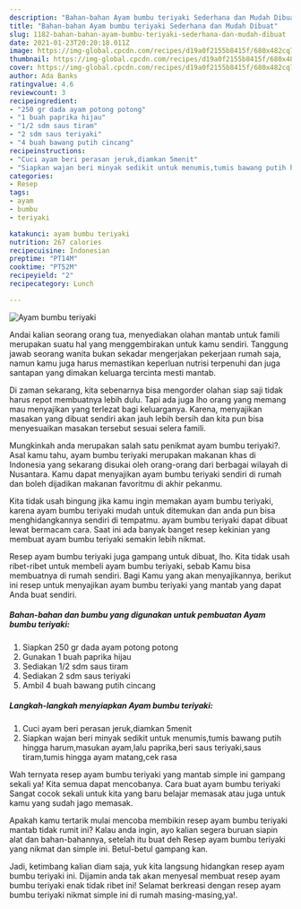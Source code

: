 ```yaml
---
description: "Bahan-bahan Ayam bumbu teriyaki Sederhana dan Mudah Dibuat"
title: "Bahan-bahan Ayam bumbu teriyaki Sederhana dan Mudah Dibuat"
slug: 1182-bahan-bahan-ayam-bumbu-teriyaki-sederhana-dan-mudah-dibuat
date: 2021-01-23T20:20:18.011Z
image: https://img-global.cpcdn.com/recipes/d19a0f2155b8415f/680x482cq70/ayam-bumbu-teriyaki-foto-resep-utama.jpg
thumbnail: https://img-global.cpcdn.com/recipes/d19a0f2155b8415f/680x482cq70/ayam-bumbu-teriyaki-foto-resep-utama.jpg
cover: https://img-global.cpcdn.com/recipes/d19a0f2155b8415f/680x482cq70/ayam-bumbu-teriyaki-foto-resep-utama.jpg
author: Ada Banks
ratingvalue: 4.6
reviewcount: 3
recipeingredient:
- "250 gr dada ayam potong potong"
- "1 buah paprika hijau"
- "1/2 sdm saus tiram"
- "2 sdm saus teriyaki"
- "4 buah bawang putih cincang"
recipeinstructions:
- "Cuci ayam beri perasan jeruk,diamkan 5menit"
- "Siapkan wajan beri minyak sedikit untuk menumis,tumis bawang putih hingga harum,masukan ayam,lalu paprika,beri saus teriyaki,saus tiram,tumis hingga ayam matang,cek rasa"
categories:
- Resep
tags:
- ayam
- bumbu
- teriyaki

katakunci: ayam bumbu teriyaki 
nutrition: 267 calories
recipecuisine: Indonesian
preptime: "PT14M"
cooktime: "PT52M"
recipeyield: "2"
recipecategory: Lunch

---
```



![Ayam bumbu teriyaki](https://img-global.cpcdn.com/recipes/d19a0f2155b8415f/680x482cq70/ayam-bumbu-teriyaki-foto-resep-utama.jpg)

Andai kalian seorang orang tua, menyediakan olahan mantab untuk famili merupakan suatu hal yang menggembirakan untuk kamu sendiri. Tanggung jawab seorang  wanita bukan sekadar mengerjakan pekerjaan rumah saja, namun kamu juga harus memastikan keperluan nutrisi terpenuhi dan juga santapan yang dimakan keluarga tercinta mesti mantab.

Di zaman  sekarang, kita sebenarnya bisa mengorder olahan siap saji tidak harus repot membuatnya lebih dulu. Tapi ada juga lho orang yang memang mau menyajikan yang terlezat bagi keluarganya. Karena, menyajikan masakan yang dibuat sendiri akan jauh lebih bersih dan kita pun bisa menyesuaikan masakan tersebut sesuai selera famili. 



Mungkinkah anda merupakan salah satu penikmat ayam bumbu teriyaki?. Asal kamu tahu, ayam bumbu teriyaki merupakan makanan khas di Indonesia yang sekarang disukai oleh orang-orang dari berbagai wilayah di Nusantara. Kamu dapat menyajikan ayam bumbu teriyaki sendiri di rumah dan boleh dijadikan makanan favoritmu di akhir pekanmu.

Kita tidak usah bingung jika kamu ingin memakan ayam bumbu teriyaki, karena ayam bumbu teriyaki mudah untuk ditemukan dan anda pun bisa menghidangkannya sendiri di tempatmu. ayam bumbu teriyaki dapat dibuat lewat bermacam cara. Saat ini ada banyak banget resep kekinian yang membuat ayam bumbu teriyaki semakin lebih nikmat.

Resep ayam bumbu teriyaki juga gampang untuk dibuat, lho. Kita tidak usah ribet-ribet untuk membeli ayam bumbu teriyaki, sebab Kamu bisa membuatnya di rumah sendiri. Bagi Kamu yang akan menyajikannya, berikut ini resep untuk menyajikan ayam bumbu teriyaki yang mantab yang dapat Anda buat sendiri.

<!--inarticleads1-->

##### Bahan-bahan dan bumbu yang digunakan untuk pembuatan Ayam bumbu teriyaki:

1. Siapkan 250 gr dada ayam potong potong
1. Gunakan 1 buah paprika hijau
1. Sediakan 1/2 sdm saus tiram
1. Sediakan 2 sdm saus teriyaki
1. Ambil 4 buah bawang putih cincang




<!--inarticleads2-->

##### Langkah-langkah menyiapkan Ayam bumbu teriyaki:

1. Cuci ayam beri perasan jeruk,diamkan 5menit
1. Siapkan wajan beri minyak sedikit untuk menumis,tumis bawang putih hingga harum,masukan ayam,lalu paprika,beri saus teriyaki,saus tiram,tumis hingga ayam matang,cek rasa




Wah ternyata resep ayam bumbu teriyaki yang mantab simple ini gampang sekali ya! Kita semua dapat mencobanya. Cara buat ayam bumbu teriyaki Sangat cocok sekali untuk kita yang baru belajar memasak atau juga untuk kamu yang sudah jago memasak.

Apakah kamu tertarik mulai mencoba membikin resep ayam bumbu teriyaki mantab tidak rumit ini? Kalau anda ingin, ayo kalian segera buruan siapin alat dan bahan-bahannya, setelah itu buat deh Resep ayam bumbu teriyaki yang nikmat dan simple ini. Betul-betul gampang kan. 

Jadi, ketimbang kalian diam saja, yuk kita langsung hidangkan resep ayam bumbu teriyaki ini. Dijamin anda tak akan menyesal membuat resep ayam bumbu teriyaki enak tidak ribet ini! Selamat berkreasi dengan resep ayam bumbu teriyaki nikmat simple ini di rumah masing-masing,ya!.

